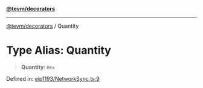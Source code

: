 [**@tevm/decorators**](../README.md)

***

[@tevm/decorators](../globals.md) / Quantity

# Type Alias: Quantity

> **Quantity**: `Hex`

Defined in: [eip1193/NetworkSync.ts:9](https://github.com/evmts/tevm-monorepo/blob/main/packages/decorators/src/eip1193/NetworkSync.ts#L9)
